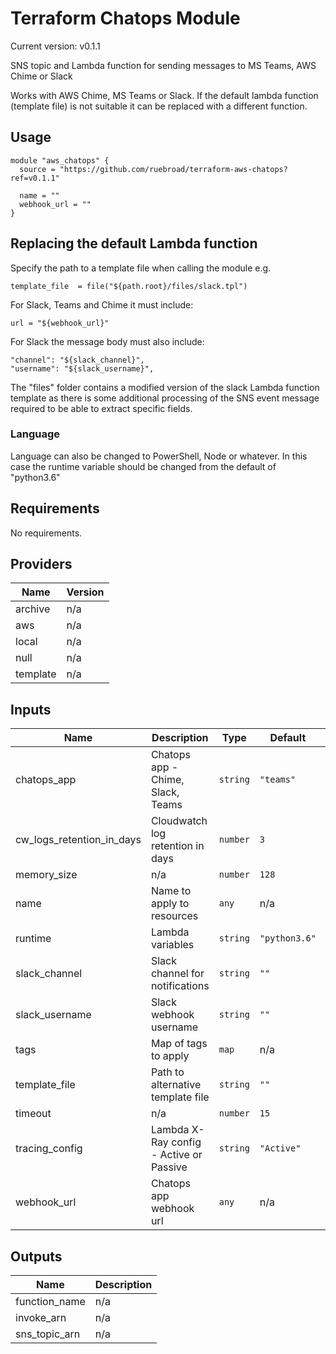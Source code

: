 # Terraform Chatops Module

Current version: v0.1.1

SNS topic and Lambda function for sending messages to MS Teams, AWS Chime or Slack

Works with AWS Chime, MS Teams or Slack. If the default lambda function (template file) is not suitable it can be replaced with a different function.

## Usage

```(terraform)
module "aws_chatops" {
  source = "https://github.com/ruebroad/terraform-aws-chatops?ref=v0.1.1"

  name = ""
  webhook_url = ""
}
```

## Replacing the default Lambda function

Specify the path to a template file when calling the module e.g.

```(terraform)
template_file  = file("${path.root}/files/slack.tpl")
```

For Slack, Teams and Chime it must include:

```(python)
url = "${webhook_url}"
```

For Slack the message body must also include:

```(python)
"channel": "${slack_channel}",
"username": "${slack_username}",
```

The "files" folder contains a modified version of the slack Lambda function template as there is some additional processing of the SNS event message required to be able to extract specific fields.

### Language

Language can also be changed to PowerShell, Node or whatever. In this case the runtime variable should be changed from the default of "python3.6"

## Requirements

No requirements.

## Providers

| Name | Version |
|------|---------|
| archive | n/a |
| aws | n/a |
| local | n/a |
| null | n/a |
| template | n/a |

## Inputs

| Name | Description | Type | Default | Required |
|------|-------------|------|---------|:--------:|
| chatops\_app | Chatops app - Chime, Slack, Teams | `string` | `"teams"` | no |
| cw\_logs\_retention\_in\_days | Cloudwatch log retention in days | `number` | `3` | no |
| memory\_size | n/a | `number` | `128` | no |
| name | Name to apply to resources | `any` | n/a | yes |
| runtime | Lambda variables | `string` | `"python3.6"` | no |
| slack\_channel | Slack channel for notifications | `string` | `""` | no |
| slack\_username | Slack webhook username | `string` | `""` | no |
| tags | Map of tags to apply | `map` | n/a | no |
| template\_file | Path to alternative template file | `string` | `""` | no |
| timeout | n/a | `number` | `15` | no |
| tracing\_config | Lambda X-Ray config - Active or Passive | `string` | `"Active"` | no |
| webhook\_url | Chatops app webhook url | `any` | n/a | yes |

## Outputs

| Name | Description |
|------|-------------|
| function\_name | n/a |
| invoke\_arn | n/a |
| sns\_topic\_arn | n/a |
